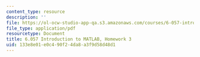 ```yaml
---
content_type: resource
description: ''
file: https://ol-ocw-studio-app-qa.s3.amazonaws.com/courses/6-057-introduction-to-matlab-january-iap-2019/133e8e01e0c490f24da8a3f9d58d48d1_MIT6_057IAP19_hw3.pdf
file_type: application/pdf
resourcetype: Document
title: 6.057 Introduction to MATLAB, Homework 3
uid: 133e8e01-e0c4-90f2-4da8-a3f9d58d48d1
---
```

